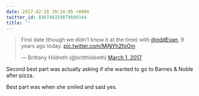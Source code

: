```yaml
---
date: 2017-02-28 20:14:05 +0000
twitter_id: 836746329879609344
title: ''
---
```


<blockquote class="twitter-tweet"><p lang="en" dir="ltr">First date (though we didn&#39;t know it at the time) with <a href="https://twitter.com/oddEvan?ref_src=twsrc%5Etfw">@oddEvan</a>, 9 years ago today. <a href="https://t.co/MjNYh2foOm">pic.twitter.com/MjNYh2foOm</a></p>&mdash; Brittany Hildreth (@britthildreth) <a href="https://twitter.com/britthildreth/status/836745998621888516?ref_src=twsrc%5Etfw">March 1, 2017</a></blockquote>
<script async src="https://platform.twitter.com/widgets.js" charset="utf-8"></script>

Second best part was actually asking if she wanted to go to Barnes &amp; Noble after pizza.

Best part was when she smiled and said yes.
